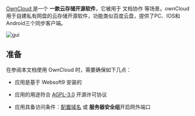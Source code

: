 [OwnCloud ](https://owncloud.com/) 是一个 **一款云存储开源软件**，它被用于 文档协作  等场景。ownCloud用于自建私有网盘的云存储开源软件，功能类似百度云盘，提供了PC、IOS和Android三个同步客户端。


![gui](https://libs.websoft9.com/Websoft9/DocsPicture/zh/owncloud/owncloud-gui-websoft9.png)


## 准备

在参阅本文档使用 OwnCloud  时，需要确保如下几点：

- 应用是基于 Websoft9 安装的

- 应用的用途符合 [AGPL-3.0](https://opensource.org/licenses/AGPL-3.0) 开源许可协议

- 应用具备访问条件：[配置域名](./domain-set) 或 **服务器安全组**开启网外端口